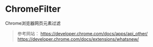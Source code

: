 # ChromeFilter
Chrome浏览器网页元素过滤

> 参考网站：
>  https://developer.chrome.com/docs/apps/api_other/
> https://developer.chrome.com/docs/extensions/whatsnew/
